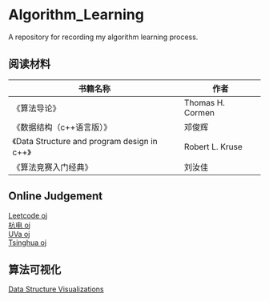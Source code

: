 # Algorithm_Learning
A repository for recording my algorithm learning process.

## 阅读材料

| 书籍名称                                     | 作者             |
|----------------------------------------------|------------------|
| 《算法导论》                                 | Thomas H. Cormen |
| 《数据结构（c++语言版）》                    | 邓俊辉           |
| 《Data Structure and program design in c++》 | Robert L. Kruse  |
| 《算法竞赛入门经典》                         | 刘汝佳           |

## Online Judgement
[Leetcode oj](https://leetcode-cn.com/)  
[杭电 oj](http://acm.hdu.edu.cn/)  
[UVa oj](https://onlinejudge.org/index.php?option=com_onlinejudge&Itemid=8&category=26)  
[Tsinghua oj](https://dsa.cs.tsinghua.edu.cn/oj/index.shtml)  

## 算法可视化  
[Data Structure Visualizations](https://www.cs.usfca.edu/~galles/visualization/Algorithms.html)  
